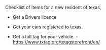 Checklist of items for a new resident of texas,

   * Get a Drivers licence

   * Get your cars registered to texas.

   * Get a toll tag for your vehicle. - https://www.txtag.org/txtagstorefront/en/
